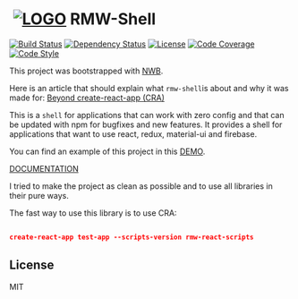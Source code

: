 # ‌‌ [![LOGO][logo-image]][logo-url] RMW-Shell
[![Build Status][travis-image]][travis-url]
[![Dependency Status][daviddm-image]][daviddm-url]
[![License][license-image]][license-url]
[![Code Coverage][coverage-image]][coverage-url]
[![Code Style][code-style-image]][code-style-url]

This project was bootstrapped with [NWB](https://github.com/insin/nwb).

Here is an article that should explain what `rmw-shell`is about and why it was made for: [Beyond create-react-app (CRA)](https://codeburst.io/beyond-create-react-app-cra-a2063196a124)

This is a `shell` for applications that can work with zero config and that can be updated with npm for bugfixes and new features. It provides a shell for applications that want to use react, redux, material-ui and firebase.

You can find an example of this project in this [DEMO](https://www.react-most-wanted.com/).

[DOCUMENTATION](https://github.com/TarikHuber/rmw-shell/wiki)

I tried to make the project as clean as possible and to use all libraries in their pure ways.

The fast way to use this library is to use CRA:
```json

create-react-app test-app --scripts-version rmw-react-scripts

```

## License

MIT


[logo-image]: https://www.react-most-wanted.com/favicon-32x32.png
[logo-url]: https://github.com/TarikHuber/react-most-wanted/blob/master/README.md
[travis-image]: https://travis-ci.org/TarikHuber/rmw-shell.svg?branch=master
[travis-url]: https://travis-ci.org/TarikHuber/rmw-shell
[daviddm-image]: https://img.shields.io/david/TarikHuber/rmw-shell.svg?style=flat-square
[daviddm-url]: https://david-dm.org/TarikHuber/rmw-shell
[coverage-image]: https://img.shields.io/codecov/c/github/TarikHuber/rmw-shell.svg?style=flat-square
[coverage-url]: https://codecov.io/gh/TarikHuber/rmw-shell
[license-image]: https://img.shields.io/npm/l/express.svg
[license-url]: https://github.com/TarikHuber/rmw-shell/master/LICENSE
[code-style-image]: https://img.shields.io/badge/code%20style-standard-brightgreen.svg?style=flat-square
[code-style-url]: http://standardjs.com/

